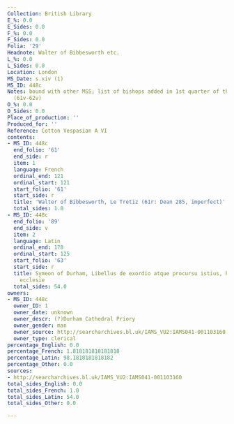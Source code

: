 ```yaml
---
Collection: British Library
E_%: 0.0
E_Sides: 0.0
F_%: 0.0
F_Sides: 0.0
Folia: '29'
Headnote: Walter of Bibbesworth etc.
L_%: 0.0
L_Sides: 0.0
Location: London
MS_Date: s.xiv (1)
MS_ID: 448c
Notes: bound with other MSS; list of bishops added in 1st quarter of the 15th century
  (61v-62v)
O_%: 0.0
O_Sides: 0.0
Place_of_production: ''
Produced_for: ''
Reference: Cotton Vespasian A VI
contents:
- MS_ID: 448c
  end_folio: '61'
  end_side: r
  item: 1
  language: French
  ordinal_end: 121
  ordinal_start: 121
  start_folio: '61'
  start_side: r
  title: 'Walter of Bibbesworth, Le Tretiz (61r: Dean 285, imperfect)'
  total_sides: 1.0
- MS_ID: 448c
  end_folio: '89'
  end_side: v
  item: 2
  language: Latin
  ordinal_end: 178
  ordinal_start: 125
  start_folio: '63'
  start_side: r
  title: Symeon of Durham, Libellus de exordio atque procursu istius, hoc est Dunhelmensis,
    ecclesie
  total_sides: 54.0
owners:
- MS_ID: 448c
  owner_ID: 1
  owner_date: unknown
  owner_descr: (?)Durham Cathedral Priory
  owner_gender: man
  owner_source: http://searcharchives.bl.uk/IAMS_VU2:IAMS041-001103160
  owner_type: clerical
percentage_English: 0.0
percentage_French: 1.818181818181818
percentage_Latin: 98.1818181818182
percentage_Other: 0.0
sources:
- http://searcharchives.bl.uk/IAMS_VU2:IAMS041-001103160
total_sides_English: 0.0
total_sides_French: 1.0
total_sides_Latin: 54.0
total_sides_Other: 0.0

---
```

